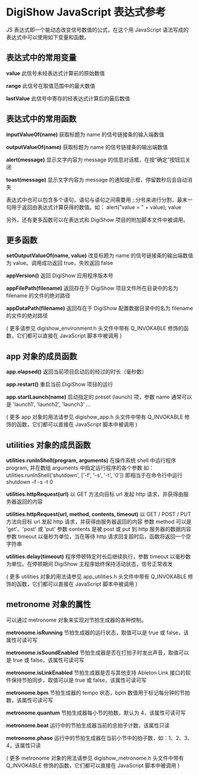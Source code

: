 # DigiShow JavaScript 表达式参考
 
JS 表达式即一个能动态改变信号数值的公式，在这个用 JavaScript 语法写成的表达式中可以使用如下变量和函数。 
 
 
## 表达式中的常用变量
 
**value** 
此信号未经表达式计算前的原始数值 
 
**range** 
此信号在取值范围中的最大数值 
 
**lastValue** 
此信号中寄存的经表达式计算后的最后数值 
 
 
## 表达式中的常用函数
 
**inputValueOf(name)** 
获取标题为 name 的信号链接条的输入端数值 
 
**outputValueOf(name)** 
获取标题为 name 的信号链接条的输出端数值 
 
**alert(message)** 
显示文字内容为 message 的信息对话框，在按“确定”按钮后关闭 
 
**toast(message)** 
显示文字内容为 message 的通知提示框，停留数秒后会自动消失 
 
表达式中也可以包含多个语句，语句与语句之间需要用 ; 分号来进行分割，最末一句用于返回由表达式计算获得的数值。如：
alert("value = " + value); value 
 
另外，还有更多函数可以在表达式和 DigiShow 项目的附加脚本文件中被调用。 
 
 
## 更多函数
 
**setOutputValueOf(name, value)** 
改变标题为 name 的信号链接条的输出端数值为 value。调用成功返回 true，失败返回 false 
 
**appVersion()** 
返回 DigiShow 应用程序版本号 
 
**appFilePath(filename)** 
返回存在于 DigiShow 项目文件所在目录中的名为 filename 的文件的绝对路径 
 
**appDataPath(filename)** 
返回存在于 DigiShow 配置数据目录中的名为 filename 的文件的绝对路径 
 
( 更多请参见 digishow_environment.h 头文件中带有 Q_INVOKABLE 修饰的函数，它们都可以直接在 JavaScript 脚本中被调用 ) 
 
 
## app 对象的成员函数
 
**app.elapsed()**
返回当前项目启动后的经过的时长（毫秒数）

**app.restart()** 
重启当前 DigiShow 项目的运行 
 
**app.startLaunch(name)** 
启动指定的 preset (launch) 项，参数 name 通常可以是 'launch1', 'launch2', 'launch3' ... 
 
( 更多 app 对象的用法请参见 digishow_app.h 头文件中带有 Q_INVOKABLE 修饰的函数，它们都可以直接在 JavaScript 脚本中被调用 ) 
 

## utilities 对象的成员函数
 
**utilities.runInShell(program, arguments)** 
在操作系统 shell 中运行程序 program, 并在数组 arguments 中指定运行程序的各个参数 
如：utilities.runInShell('shutdown', ['-f', '-s', '-t', '0']) 
即相当于在命令行中运行 shutdown -f -s -t 0 
 
**utilities.httpRequest(url)**
以 GET 方法向目标 url 发起 http 请求，并获得由服务器返回的内容 
 
**utilities.httpRequest(url, method, contents, timeout)** 
以 GET / POST / PUT 方法向目标 url 发起 http 请求，并获得由服务器返回的内容 
参数 method 可以是 'get'、'post' 或 'put' 
参数 contents 是被 post 或 put 到 http 服务器的数据内容 
参数 timeout 以毫秒为单位，当在等待 http 请求回复超时后，函数将返回一个空字符串 
 
**utilities.delay(timeout)** 
程序停顿特定时长后继续执行，参数 timeout 以毫秒数为单位。在停顿期间 DigiShow 主程序始终保持活动状态，信号正常收发 
 
( 更多 utilities 对象的用法请参见 app_utilities.h 头文件中带有 Q_INVOKABLE 修饰的函数，它们都可以直接在 JavaScript 脚本中被调用 ) 
 
 
## metronome 对象的属性
 
可以通过 metronome 对象来实现对节拍生成器的各种控制。
 
**metronome.isRunning** 
节拍生成器的运行状态，取值可以是 true 或 false，该属性可读可写 
 
**metronome.isSoundEnabled** 
节拍生成器是否在打拍子时发出声音，取值可以是 true 或 false，该属性可读可写 
 
**metronome.isLinkEnabled** 
节拍生成器是否与其他支持 Ableton Link 接口的软件保持节拍同步，取值可以是 true 或 false，该属性可读可写 
 
**metronome.bpm**
节拍生成器的 tempo 状态，bpm 数值用于标记每分钟的节拍数，该属性可读可写 
 
**metronome.quantum**
节拍生成器每小节的拍数，默认为 4，该属性可读可写
 
**metronome.beat**
运行中的节拍生成器当前的总拍子计数，该属性只读
 
**metronome.phase**
运行中的节拍生成器在当前小节中的拍子数，如：1、2、3、4，该属性只读
 
( 更多 metronome 对象的用法请参见 digishow_metronome.h 头文件中带有 Q_INVOKABLE 修饰的函数，它们都可以直接在 JavaScript 脚本中被调用 ) 


